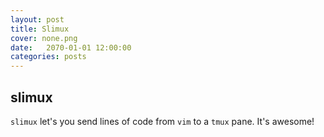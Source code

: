 ```yaml
---
layout: post
title: Slimux
cover: none.png
date:   2070-01-01 12:00:00
categories: posts
---
```


slimux
---

`slimux` let's you send lines of code from `vim` to a `tmux` pane.  It's awesome!
